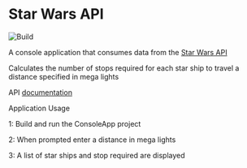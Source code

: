 # Star Wars API

![Build](https://github.com/BtCellNet18/StarWarsAPI/workflows/Build/badge.svg)

A console application that consumes data from the [Star Wars API](http://swapi.co/) 

Calculates the number of stops required for each star ship to travel a distance specified in mega lights

API [documentation](http://swapi.co/Documentation) 

Application Usage

1: Build and run the ConsoleApp project

2: When prompted enter a distance in mega lights

3: A list of star ships and stop required are displayed
